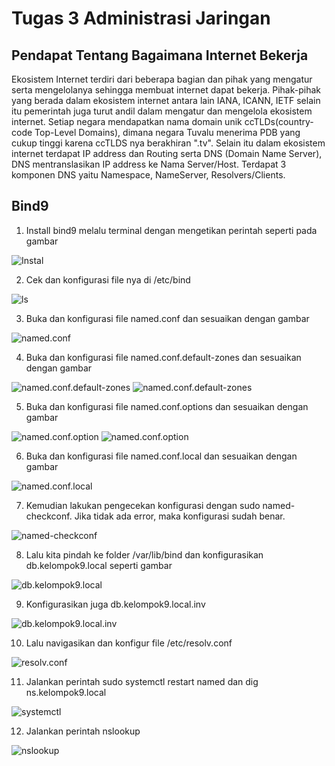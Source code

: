 # Tugas 3 Administrasi Jaringan

## Pendapat Tentang Bagaimana Internet Bekerja

Ekosistem Internet terdiri dari beberapa bagian dan pihak yang mengatur serta mengelolanya sehingga membuat internet dapat bekerja. Pihak-pihak yang berada dalam ekosistem internet antara lain IANA, ICANN, IETF selain itu pemerintah juga turut andil dalam mengatur dan mengelola ekosistem internet. Setiap negara mendapatkan nama domain unik ccTLDs(country-code Top-Level Domains), dimana negara Tuvalu menerima PDB yang cukup tinggi karena ccTLDS nya berakhiran ".tv". Selain itu dalam ekosistem internet terdapat IP address dan Routing serta DNS (Domain Name Server), DNS mentranslasikan IP address ke Nama Server/Host. Terdapat 3 komponen DNS yaitu Namespace, NameServer, Resolvers/Clients.

## Bind9

1. Install bind9 melalu terminal dengan mengetikan perintah seperti pada gambar  

![Instal](./assets/3.png)

2. Cek dan konfigurasi file nya di /etc/bind  

![ls](./assets/4.png)

3. Buka dan konfigurasi file named.conf dan sesuaikan dengan gambar  

![named.conf](./assets/5.png)

4. Buka dan konfigurasi file named.conf.default-zones dan sesuaikan dengan gambar  

![named.conf.default-zones](./assets/6.png)
![named.conf.default-zones](./assets/7.png)

5. Buka dan konfigurasi file named.conf.options dan sesuaikan dengan gambar

![named.conf.option](./assets/8.png)
![named.conf.option](./assets/9.png)

6. Buka dan konfigurasi file named.conf.local dan sesuaikan dengan gambar

![named.conf.local](./assets/10.png)

7. Kemudian lakukan pengecekan konfigurasi dengan sudo named-checkconf. Jika tidak ada error, maka konfigurasi sudah benar.

![named-checkconf](./assets/11.png)

8. Lalu kita pindah ke folder /var/lib/bind dan konfigurasikan db.kelompok9.local seperti gambar

![db.kelompok9.local](./assets/12.png)

9. Konfigurasikan juga db.kelompok9.local.inv

![db.kelompok9.local.inv](./assets/13.png)

10. Lalu navigasikan dan konfigur file /etc/resolv.conf

![resolv.conf](./assets/15.png)

11. Jalankan perintah sudo systemctl restart named dan dig ns.kelompok9.local

![systemctl](./assets/14.png)

12. Jalankan  perintah nslookup

![nslookup](./assets/16.png)
